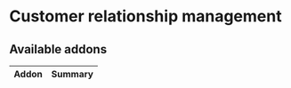 Customer relationship management
================================

[//]: # (addons)

Available addons
----------------
**Addon** | **Summary**
--- | ---
